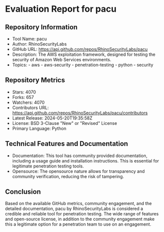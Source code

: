 # Evaluation Report for pacu

## Repository Information

* Tool Name: pacu
* Author: RhinoSecurityLabs
* GitHub URL: https://api.github.com/repos/RhinoSecurityLabs/pacu
* Description: The AWS exploitation framework, designed for testing the security of Amazon Web Services environments.
* Topics: 
      - aws
      - aws-security
      - penetration-testing
      - python
      - security
  
## Repository Metrics

* Stars: 4070
* Forks: 657
* Watchers: 4070
* Contributors URL: https://api.github.com/repos/RhinoSecurityLabs/pacu/contributors 
* Latest Release: 2024-05-20T19:35:58Z
* License: BSD 3-Clause "New" or "Revised" License
* Primary Language: Python

## Technical Features and Documentation

* Documentation: This tool has community provided documentation, including a usage guide and installation instructions. This is essential for legitimate penetration testing tools.
* Opensource: The opensource nature allows for transparency and community verification, reducing the risk of tampering.

## Conclusion

Based on the available GitHub metrics, community engagement, and the detailed documentation, pacu by RhinoSecurityLabs is considered a credible and reliable tool for penetration testing. The wide range of features and open-source license, in addition to the community engagement make this a legitimate option for a penetration team to use on an engagement.